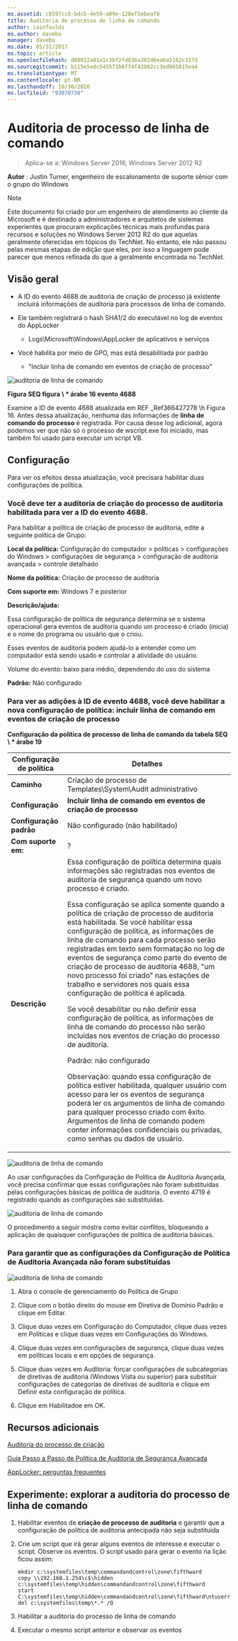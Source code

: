 ```yaml
---
ms.assetid: c8597cc8-bdcb-4e59-a09e-128ef5ebeaf8
title: Auditoria de processo de linha de comando
author: iainfoulds
ms.author: daveba
manager: daveba
ms.date: 05/31/2017
ms.topic: article
ms.openlocfilehash: d08032a01a1c3bf2fd03ba302d6eaba5162c317d
ms.sourcegitcommit: b115e5edc545571b6ff4f42082cc3ed965815ea4
ms.translationtype: MT
ms.contentlocale: pt-BR
ms.lasthandoff: 10/30/2020
ms.locfileid: "93070738"
---
```

# <a name="command-line-process-auditing"></a>Auditoria de processo de linha de comando

>Aplica-se a: Windows Server 2016, Windows Server 2012 R2

**Autor** : Justin Turner, engenheiro de escalonamento de suporte sênior com o grupo do Windows

> [!NOTE]
> Este documento foi criado por um engenheiro de atendimento ao cliente da Microsoft e é destinado a administradores e arquitetos de sistemas experientes que procuram explicações técnicas mais profundas para recursos e soluções no Windows Server 2012 R2 do que aquelas geralmente oferecidas em tópicos do TechNet. No entanto, ele não passou pelas mesmas etapas de edição que eles, por isso a linguagem pode parecer que menos refinada do que a geralmente encontrada no TechNet.

## <a name="overview"></a>Visão geral

-   A ID do evento 4688 de auditoria de criação de processo já existente incluirá informações de auditoria para processos de linha de comando.

-   Ele também registrará o hash SHA1/2 do executável no log de eventos do AppLocker

    -   Logs\Microsoft\Windows\AppLocker de aplicativos e serviços

-   Você habilita por meio de GPO, mas está desabilitada por padrão

    -   "Incluir linha de comando em eventos de criação de processo"

![auditoria de linha de comando](media/Command-line-process-auditing/GTR_ADDS_Event4688.gif)

**Figura SEQ figura \\ \* árabe 16 evento 4688**

Examine a ID de evento 4688 atualizada em REF _Ref366427278 \h Figura 16.  Antes dessa atualização, nenhuma das informações de **linha de comando do processo** é registrada.  Por causa desse log adicional, agora podemos ver que não só o processo de wscript.exe foi iniciado, mas também foi usado para executar um script VB.

## <a name="configuration"></a>Configuração
Para ver os efeitos dessa atualização, você precisará habilitar duas configurações de política.

### <a name="you-must-have-audit-process-creation-auditing-enabled-to-see-event-id-4688"></a>Você deve ter a auditoria de criação do processo de auditoria habilitada para ver a ID do evento 4688.
Para habilitar a política de criação de processo de auditoria, edite a seguinte política de Grupo:

**Local da política:** Configuração do computador > políticas > configurações do Windows > configurações de segurança > configuração de auditoria avançada > controle detalhado

**Nome da política:** Criação de processo de auditoria

**Com suporte em:** Windows 7 e posterior

**Descrição/ajuda:**

Essa configuração de política de segurança determina se o sistema operacional gera eventos de auditoria quando um processo é criado (inicia) e o nome do programa ou usuário que o criou.

Esses eventos de auditoria podem ajudá-lo a entender como um computador está sendo usado e controlar a atividade do usuário.

Volume do evento: baixo para médio, dependendo do uso do sistema

**Padrão:** Não configurado

### <a name="in-order-to-see-the-additions-to-event-id-4688-you-must-enable-the-new-policy-setting-include-command-line-in-process-creation-events"></a>Para ver as adições à ID de evento 4688, você deve habilitar a nova configuração de política: incluir linha de comando em eventos de criação de processo
**Configuração da política de processo de linha de comando da tabela SEQ \\ \* árabe 19**

|Configuração de política|Detalhes|
|------------------------|-----------|
|**Caminho**|Criação de processo de Templates\System\Audit administrativo|
|**Configuração**|**Incluir linha de comando em eventos de criação de processo**|
|**Configuração padrão**|Não configurado (não habilitado)|
|**Com suporte em:**|?|
|**Descrição**|Essa configuração de política determina quais informações são registradas nos eventos de auditoria de segurança quando um novo processo é criado.<p>Essa configuração se aplica somente quando a política de criação de processo de auditoria está habilitada. Se você habilitar essa configuração de política, as informações de linha de comando para cada processo serão registradas em texto sem formatação no log de eventos de segurança como parte do evento de criação de processo de auditoria 4688, "um novo processo foi criado" nas estações de trabalho e servidores nos quais essa configuração de política é aplicada.<p>Se você desabilitar ou não definir essa configuração de política, as informações de linha de comando do processo não serão incluídas nos eventos de criação do processo de auditoria.<p>Padrão: não configurado<p>Observação: quando essa configuração de política estiver habilitada, qualquer usuário com acesso para ler os eventos de segurança poderá ler os argumentos de linha de comando para qualquer processo criado com êxito. Argumentos de linha de comando podem conter informações confidenciais ou privadas, como senhas ou dados de usuário.|

![auditoria de linha de comando](media/Command-line-process-auditing/GTR_ADDS_IncludeCLISetting.gif)

Ao usar configurações da Configuração de Política de Auditoria Avançada, você precisa confirmar que essas configurações não foram substituídas pelas configurações básicas de política de auditoria.  O evento 4719 é registrado quando as configurações são substituídas.

![auditoria de linha de comando](media/Command-line-process-auditing/GTR_ADDS_Event4719.gif)

O procedimento a seguir mostra como evitar conflitos, bloqueando a aplicação de quaisquer configurações de política de auditoria básicas.

### <a name="to-ensure-that-advanced-audit-policy-configuration-settings-are-not-overwritten"></a>Para garantir que as configurações da Configuração de Política de Auditoria Avançada não foram substituídas
![auditoria de linha de comando](media/Command-line-process-auditing/GTR_ADDS_AdvAuditPolicy.gif)

1.  Abra o console de gerenciamento do Política de Grupo

2.  Clique com o botão direito do mouse em Diretiva de Domínio Padrão e clique em Editar.

3.  Clique duas vezes em Configuração do Computador, clique duas vezes em Políticas e clique duas vezes em Configurações do Windows.

4.  Clique duas vezes em configurações de segurança, clique duas vezes em políticas locais e em opções de segurança.

5.  Clique duas vezes em Auditoria: forçar configurações de subcategorias de diretivas de auditoria (Windows Vista ou superior) para substituir configurações de categorias de diretivas de auditoria e clique em Definir esta configuração de política.

6.  Clique em Habilitadoe em OK.

## <a name="additional-resources"></a>Recursos adicionais
[Auditoria do processo de criação](/previous-versions/windows/it-pro/windows-server-2008-R2-and-2008/dd941613(v=ws.10))

[Guia Passo a Passo de Política de Auditoria de Segurança Avançada](/previous-versions/windows/it-pro/windows-server-2008-R2-and-2008/dd408940(v=ws.10))

[AppLocker: perguntas frequentes](/previous-versions/windows/it-pro/windows-server-2008-R2-and-2008/ee619725(v=ws.10))

## <a name="try-this-explore-command-line-process-auditing"></a>Experimente: explorar a auditoria do processo de linha de comando

1.  Habilitar eventos de **criação de processo de auditoria** e garantir que a configuração de política de auditoria antecipada não seja substituída

2.  Crie um script que irá gerar alguns eventos de interesse e executar o script.  Observe os eventos.  O script usado para gerar o evento na lição ficou assim:

    ```
    mkdir c:\systemfiles\temp\commandandcontrol\zone\fifthward
    copy \\192.168.1.254\c$\hidden c:\systemfiles\temp\hidden\commandandcontrol\zone\fifthward
    start C:\systemfiles\temp\hidden\commandandcontrol\zone\fifthward\ntuserrights.vbs
    del c:\systemfiles\temp\*.* /Q
    ```

3.  Habilitar a auditoria do processo de linha de comando

4.  Executar o mesmo script anterior e observar os eventos

